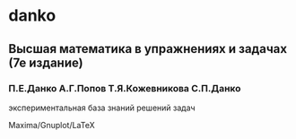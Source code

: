 # danko
## Высшая математика в упражнениях и задачах (7е издание)
### П.Е.Данко А.Г.Попов Т.Я.Кожевникова С.П.Данко

экспериментальная база знаний решений задач

Maxima/Gnuplot/LaTeX
